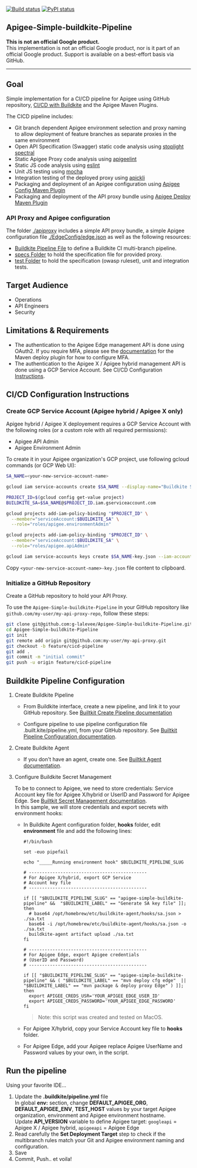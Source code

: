 [![Build status](https://badge.buildkite.com/a2300b51ad050dd890aa263ef0fbe3fa30103ebb2f80d3b1e3.svg)](https://buildkite.com/apigee/apigee-simple-buildkite-pipeline)
[![PyPI status](https://img.shields.io/pypi/status/ansicolortags.svg)](https://pypi.python.org/pypi/ansicolortags/) 

## Apigee-Simple-buildkite-Pipeline

**This is not an official Google product.**<BR>This implementation is not an official Google product, nor is it part of an official Google product. Support is available on a best-effort basis via GitHub.

***
  

## Goal

Simple implementation for a CI/CD pipeline for Apigee using GitHub repository, 
[CI/CD with Buildkite](https://buildkite.com/docs/pipelines) and the Apigee Maven Plugins.

The CICD pipeline includes:

- Git branch dependent Apigee environment selection and proxy naming to allow
  deployment of feature branches as separate proxies in the same environment
- Open API Specification (Swagger) static code analysis using [stoplight spectral](https://github.com/stoplightio/spectral)
- Static Apigee Proxy code analysis using [apigeelint](https://github.com/apigee/apigeelint)
- Static JS code analysis using [eslint](https://eslint.org/)
- Unit JS testing using [mocha](https://mochajs.org/)
- Integration testing of the deployed proxy using
  [apickli](https://github.com/apickli/apickli)
- Packaging and deployment of an Apigee configuration using
  [Apigee Config Maven Plugin](https://github.com/apigee/apigee-config-maven-plugin)
- Packaging and deployment of the API proxy bundle using
  [Apigee Deploy Maven Plugin](https://github.com/apigee/apigee-deploy-maven-plugin)

### API Proxy and Apigee configuration

The folder [./apiproxy](./apiproxy) includes a simple API proxy bundle, a simple Apigee configuration file [./EdgeConfig/edge.json](./EdgeConfig/edge.json) as well as the following resources:

- [Buildkite Pipeline File](.buildkite/pipeline.yml) to define a Buildkite CI
  multi-branch pipeline.
- [specs Folder](./specs) to hold the specification file for provided proxy.
- [test Folder](./test) to hold the specification (owasp ruleset), unit and integration tests.

## Target Audience

- Operations
- API Engineers
- Security

## Limitations & Requirements

  - The authentication to the Apigee Edge management API is done using OAuth2. If you require MFA, please see the [documentation](https://github.com/apigee/apigee-deploy-maven-plugin#oauth-and-two-factor-authentication) for the Maven deploy plugin for how to configure MFA.
  - The authentication to the Apigee X / Apigee hybrid management API is done using a GCP Service Account. See CI/CD Configuration [Instructions](https://github.com/clalevee/Apigee-Simple-buildkite-Pipeline#CI/CD-Configuration-Instructions).

## CI/CD Configuration Instructions



### Create GCP Service Account (Apigee hybrid / Apigee X only)

Apigee hybrid / Apigee X deployement requires a GCP Service Account with the following roles (or a custom role with all required permissions):

- Apigee API Admin
- Apigee Environment Admin

To create it in your Apigee organization's GCP project, use following gcloud commands (or GCP Web UI):

```sh
SA_NAME=<your-new-service-account-name>

gcloud iam service-accounts create $SA_NAME --display-name="Buildkite Service Account"

PROJECT_ID=$(gcloud config get-value project)
BUILDKITE_SA=$SA_NAME@$PROJECT_ID.iam.gserviceaccount.com

gcloud projects add-iam-policy-binding "$PROJECT_ID" \
  --member="serviceAccount:$BUILDKITE_SA" \
  --role="roles/apigee.environmentAdmin"

gcloud projects add-iam-policy-binding "$PROJECT_ID" \
  --member="serviceAccount:$BUILDKITE_SA" \
  --role="roles/apigee.apiAdmin"

gcloud iam service-accounts keys create $SA_NAME-key.json --iam-account=$BUILDKITE_SA --key-file-type=json 

```

Copy `<your-new-service-account-name>-key.json` file content to clipboard. 


### Initialize a GitHub Repository

Create a GitHub repository to hold your API Proxy. 

To use the `Apigee-Simple-buildkite-Pipeline`
in your GitHub repository like `github.com/my-user/my-api-proxy-repo`, follow these
steps:

```bash
git clone git@github.com:g-lalevee/Apigee-Simple-buildkite-Pipeline.git
cd Apigee-Simple-buildkite-Pipeline 
git init
git remote add origin git@github.com:my-user/my-api-proxy.git
git checkout -b feature/cicd-pipeline
git add .
git commit -m "initial commit"
git push -u origin feature/cicd-pipeline
```

## Buildkite Pipeline Configuration 

1.  Create Buildkite Pipeline
    - From Buildkite interface, create a new pipeline, and link it to your GitHub repository. See [Builtkit Create Pipeline documentation](https://buildkite.com/docs/pipelines/create-your-own#create-a-pipeline)

    - Configure pipeline to use pipeline configuration file .built.kite/pipeline.yml, from your GitHub repository. See [Builtkit Pipeline Configuration documentation](https://buildkite.com/docs/pipelines/defining-steps#step-defaults-yaml-steps-editor).

2.  Create Buildkite Agent
    - If you don't have an agent, create one. See [Builtkit Agent documentation](https://buildkite.com/organizations/apigee/agents).
  
3.  Configure Buildkite Secret Management

    To be to connect to Apigee, we need to store credentials: Service Account key file for Apigee X/hybrid or UserID and Password for Apigee Edge. See [Builtkit Secret Management documentation](https://buildkite.com/docs/pipelines/secrets).<BR> 
    In this sample, we will store credentials and export secrets with environment hooks:<BR>

    - In Buildkite Agent configuration folder, **hooks** folder, edit **environment** file and add the following lines:

      ```
      #!/bin/bash

      set -euo pipefail

      echo "_____Running environment hook" $BUILDKITE_PIPELINE_SLUG

      # ---------------------------------------------
      # For Apigee X/hybrid, export GCP Service 
      # Account key file
      # ---------------------------------------------

      if [[ "$BUILDKITE_PIPELINE_SLUG" == "apigee-simple-buildkite-pipeline" &&  "$BUILDKITE_LABEL" == "Generate SA key file" ]]; then
        # base64 /opt/homebrew/etc/buildkite-agent/hooks/sa.json > ./sa.txt
        base64 -i /opt/homebrew/etc/buildkite-agent/hooks/sa.json -o ./sa.txt
        buildkite-agent artifact upload ./sa.txt
      fi

      # ---------------------------------------------
      # For Apigee Edge, export Apigee credentials 
      # (UserID and Password)
      # ---------------------------------------------

      if [[ "$BUILDKITE_PIPELINE_SLUG" == "apigee-simple-buildkite-pipeline" && ( "$BUILDKITE_LABEL" == "mvn deploy cfg edge"  || "$BUILDKITE_LABEL" == "mvn package & deploy proxy Edge" ) ]]; then
        export APIGEE_CREDS_USR='YOUR_APIGEE_EDGE_USER_ID'
        export APIGEE_CREDS_PASSWORD='YOUR_APIGEE_EDGE_PASSWORD'
      fi
      ```
      > Note: this script was created and tested on MacOS.

    - For Apigee X/hybrid, copy your Service Account key file to **hooks** folder.
    - For Apigee Edge, add your Apigee replace Apigee UserName and Password values by your own, in the script.


  ## Run the pipeline

Using your favorite IDE...
1.  Update the **.buildkite/pipeline.yml** file<BR>
In global **env:** section, change **DEFAULT_APIGEE_ORG**, **DEFAULT_APIGEE_ENV**, **TEST_HOST** values by your target Apigee organization, environment and Apigee environment hostname.<BR>
Update **API_VERSION** variable to define Apigee target: `googleapi` = Apigee X / Apigee hybrid, `apigeeapi` = Apigee Edge
2.  Read carefully the **Set Deployment Target** step to check if the multibranch rules match your Git and Apigee environment naming and configuration.
3. Save
4. Commit, Push.. et voila!


    